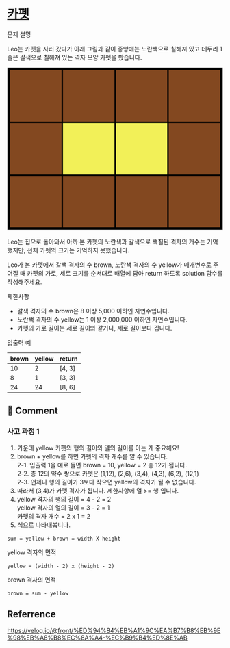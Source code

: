 # [카펫](https://programmers.co.kr/learn/courses/30/lessons/42842?language=javascript)

문제 설명

Leo는 카펫을 사러 갔다가 아래 그림과 같이 중앙에는 노란색으로 칠해져 있고 테두리 1줄은 갈색으로 칠해져 있는 격자 모양 카펫을 봤습니다.

![](./carpet.png)

Leo는 집으로 돌아와서 아까 본 카펫의 노란색과 갈색으로 색칠된 격자의 개수는 기억했지만, 전체 카펫의 크기는 기억하지 못했습니다.

Leo가 본 카펫에서 갈색 격자의 수 brown, 노란색 격자의 수 yellow가 매개변수로 주어질 때 카펫의 가로, 세로 크기를 순서대로 배열에 담아 return 하도록 solution 함수를 작성해주세요.

제한사항

- 갈색 격자의 수 brown은 8 이상 5,000 이하인 자연수입니다.
- 노란색 격자의 수 yellow는 1 이상 2,000,000 이하인 자연수입니다.
- 카펫의 가로 길이는 세로 길이와 같거나, 세로 길이보다 깁니다.

입출력 예

| brown | yellow | return |
| ----- | ------ | ------ |
| 10    | 2      | [4, 3] |
| 8     | 1      | [3, 3] |
| 24    | 24     | [8, 6] |

## 🤞 Comment

### 사고 과정 1

1. 가운데 yellow 카펫의 행의 길이와 열의 길이를 아는 게 중요해요!
2. brown + yellow를 하면 카펫의 격자 개수를 알 수 있습니다. <br/>
   2-1. 입출력 1을 예로 들면 brown = 10, yellow = 2 총 12가 됩니다.<br/>
   2-2. 총 12의 약수 쌍으로 카펫은 (1,12), (2,6), (3,4), (4,3), (6,2), (12,1)<br/>
   2-3. 언제나 행의 길이가 3보다 작으면 yellow의 격자가 될 수 없습니다. <br/>
3. 따라서 (3,4)가 카펫 격자가 됩니다. 제한사항에 열 >= 행 입니다.
4. yellow 격자의 행의 길이 = 4 - 2 = 2<br/>
   yellow 격자의 열의 길이 = 3 - 2 = 1<br/>
   카펫의 격자 개수 = 2 x 1 = 2<br/>
5. 식으로 나타내봅니다.

```
sum = yellow + brown = width X height
```

yellow 격자의 면적

```
yellow = (width - 2) x (height - 2)
```

brown 격자의 면적

```
brown = sum - yellow
```

## Referrence

https://velog.io/@front/%ED%94%84%EB%A1%9C%EA%B7%B8%EB%9E%98%EB%A8%B8%EC%8A%A4-%EC%B9%B4%ED%8E%AB
